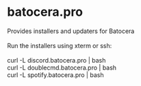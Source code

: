 # batocera.pro
Provides installers and updaters for Batocera <br>
<br>
Run the installers using xterm or ssh: <br>
<br>
curl -L discord.batocera.pro | bash <br>
curl -L doublecmd.batocera.pro | bash <br>
curl -L spotify.batocera.pro | bash
